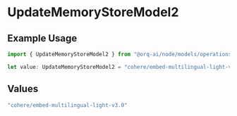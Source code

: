 # UpdateMemoryStoreModel2

## Example Usage

```typescript
import { UpdateMemoryStoreModel2 } from "@orq-ai/node/models/operations";

let value: UpdateMemoryStoreModel2 = "cohere/embed-multilingual-light-v3.0";
```

## Values

```typescript
"cohere/embed-multilingual-light-v3.0"
```